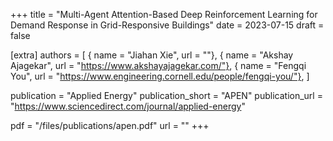 +++
title = "Multi-Agent Attention-Based Deep Reinforcement Learning for Demand Response in Grid-Responsive Buildings"
date = 2023-07-15
draft = false

[extra]
authors = [
  { name = "Jiahan Xie", url = ""},
  { name = "Akshay Ajagekar", url = "https://www.akshayajagekar.com/"},
  { name = "Fengqi You", url = "https://www.engineering.cornell.edu/people/fengqi-you/"},
]

publication = "Applied Energy"
publication_short = "APEN"
publication_url = "https://www.sciencedirect.com/journal/applied-energy"

pdf = "/files/publications/apen.pdf"
url = ""
+++

